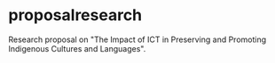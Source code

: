# proposalresearch
Research proposal on "The Impact of ICT in Preserving and Promoting Indigenous Cultures and Languages".

